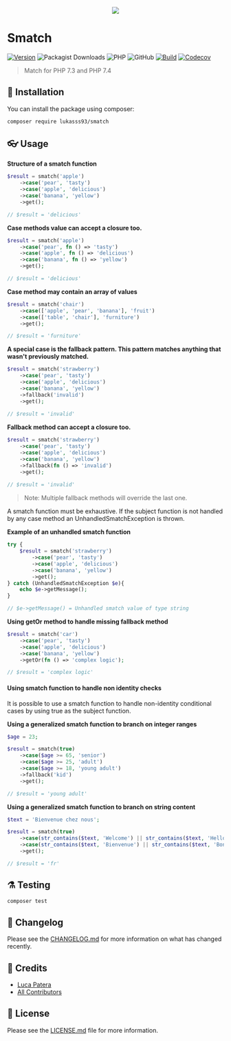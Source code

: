 <p align="center">
    <img style="max-height:400px" src="https://banners.beyondco.de/Smatch.png?theme=dark&packageManager=composer+require&packageName=lukasss93%2Fsmatch&pattern=charlieBrown&style=style_1&description=Match+for+PHP+7.3+and+PHP+7.4+&md=0&showWatermark=0&fontSize=155px&images=menu-alt-2"/>
</p>

# Smatch

[![Version](https://poser.pugx.org/lukasss93/smatch/v/stable)](https://packagist.org/packages/lukasss93/smatch)
![Packagist Downloads](https://img.shields.io/packagist/dt/lukasss93/smatch)
![PHP](https://img.shields.io/badge/PHP-7.3%20|%207.4-blue)
![GitHub](https://img.shields.io/github/license/lukasss93/smatch)
[![Build](https://img.shields.io/github/workflow/status/Lukasss93/smatch/run-tests)](https://github.com/Lukasss93/smatch/actions/workflows/tests.yml)
[![Codecov](https://img.shields.io/codecov/c/github/lukasss93/smatch?token=U2YNDTL8GX)](https://codecov.io/gh/Lukasss93/smatch)

> Match for PHP 7.3 and PHP 7.4

## 🚀 Installation

You can install the package using composer:

```bash
composer require lukasss93/smatch
```

## 👓 Usage

**Structure of a smatch function**

```php
$result = smatch('apple')
    ->case('pear', 'tasty')
    ->case('apple', 'delicious')
    ->case('banana', 'yellow')
    ->get();

// $result = 'delicious'
```

**Case methods value can accept a closure too.**

```php
$result = smatch('apple')
    ->case('pear', fn () => 'tasty')
    ->case('apple', fn () => 'delicious')
    ->case('banana', fn () => 'yellow')
    ->get();

// $result = 'delicious'
```

**Case method may contain an array of values**

```php
$result = smatch('chair')
    ->case(['apple', 'pear', 'banana'], 'fruit')
    ->case(['table', 'chair'], 'furniture')
    ->get();

// $result = 'furniture'
```

**A special case is the fallback pattern. This pattern matches anything that wasn't previously matched.**

```php
$result = smatch('strawberry')
    ->case('pear', 'tasty')
    ->case('apple', 'delicious')
    ->case('banana', 'yellow')
    ->fallback('invalid')
    ->get();
    
// $result = 'invalid'
```

**Fallback method can accept a closure too.**

```php
$result = smatch('strawberry')
    ->case('pear', 'tasty')
    ->case('apple', 'delicious')
    ->case('banana', 'yellow')
    ->fallback(fn () => 'invalid')
    ->get();
    
// $result = 'invalid'
```

> Note: Multiple fallback methods will override the last one.

A smatch function must be exhaustive. If the subject function is not handled by any case method an
UnhandledSmatchException is thrown.

**Example of an unhandled smatch function**

```php
try {
    $result = smatch('strawberry')
        ->case('pear', 'tasty')
        ->case('apple', 'delicious')
        ->case('banana', 'yellow')
        ->get();
} catch (UnhandledSmatchException $e){
    echo $e->getMessage();
}

// $e->getMessage() = Unhandled smatch value of type string
```

**Using getOr method to handle missing fallback method**

```php
$result = smatch('car')
    ->case('pear', 'tasty')
    ->case('apple', 'delicious')
    ->case('banana', 'yellow')
    ->getOr(fn () => 'complex logic');

// $result = 'complex logic'
```

#### Using smatch function to handle non identity checks

It is possible to use a smatch function to handle non-identity conditional cases by using true as the subject function.

**Using a generalized smatch function to branch on integer ranges**

```php
$age = 23;

$result = smatch(true)
    ->case($age >= 65, 'senior')
    ->case($age >= 25, 'adult')
    ->case($age >= 18, 'young adult')
    ->fallback('kid')
    ->get();

// $result = 'young adult'
```

**Using a generalized smatch function to branch on string content**

```php
$text = 'Bienvenue chez nous';

$result = smatch(true)
    ->case(str_contains($text, 'Welcome') || str_contains($text, 'Hello'), 'en')
    ->case(str_contains($text, 'Bienvenue') || str_contains($text, 'Bonjour'), 'fr')
    ->get();

// $result = 'fr'
```

## ⚗️ Testing

```bash
composer test
```

## 📃 Changelog

Please see the [CHANGELOG.md](CHANGELOG.md) for more information on what has changed recently.

## 🏅 Credits

- [Luca Patera](https://github.com/Lukasss93)
- [All Contributors](https://github.com/Lukasss93/smatch/contributors)

## 📖 License

Please see the [LICENSE.md](LICENSE.md) file for more information.
